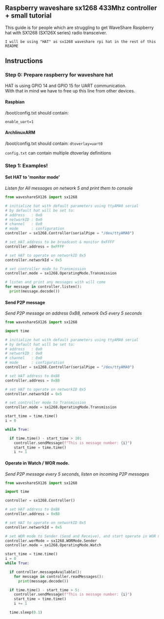 ## Raspberry waveshare sx1268 433Mhz controller + small tutorial

This guide is for people which are struggling to get WaveShare Raspberry hat with SX1268 (SX126X series) radio transceiver.  

`I will be using "HAT" as sx1268 waveshare rpi hat in the rest of this README`

## Instructions

### Step 0: Prepare raspberry for waveshare hat 

HAT is using GPIO 14 and GPIO 15 for UART communication.  
With that in mind we have to free up this line from other devices.  

#### Raspbian

/boot/config.txt should contain:

`enable_uart=1`

#### ArchlinuxARM
/boot/config.txt should contain:
`dtoverlay=uart0` 

`config.txt` can contain multiple dtoverlay definitions


### Step 1: Examples!

#### Set HAT to 'monitor mode'
*Listen for All messages on network 5 and print them to console*

```python
from waveshareSX126 import sx1268

# initialize hat with default parameters using ttyAMA0 serial
# by default hat will be set to:  
# address   : 0x0
# networkID : 0x0
# channel   : 0x0 
# mode      : configuration
controller = sx1268.Controller(serialPipe = "/dev/ttyAMA0")

# set HAT address to be broadcast & monitor 0xFFFF
controller.address = 0xFFFF

# set HAT to operate on networkID 0x5
controller.networkId = 0x5

# set controller mode to Transmission
controller.mode = sx1268.OperatingMode.Transmission

# listen and print any messages with will come
for message in controller.listen():
  print(message.decode())
```

#### Send P2P message
*Send P2P message on address 0xB8, network 0x5 every 5 seconds*
```python
from waveshareSX126 import sx1268

import time

# initialize hat with default parameters using ttyAMA0 serial
# by default hat will be set to:  
# address   : 0x0
# networkID : 0x0
# channel   : 0x0 
# mode      : configuration
controller = sx1268.Controller(serialPipe = "/dev/ttyAMA0")

# set HAT address to 0xB8
controller.address = 0xB8

# set HAT to operate on networkID 0x5
controller.networkId = 0x5

# set controller mode to Transmission
controller.mode = sx1268.OperatingMode.Transmission

start_time = time.time()
i = 0

while True:

  if time.time() - start_time > 10:
    controller.sendMessage(f"This is message number: {i}")
    start_time = time.time()
    i += 1

```
#### Operate in Watch / WOR mode.
*Send P2P message every 5 seconds, listen on incoming P2P messages*
```python
from waveshareSX126 import sx1268

import time

controller = sx1268.Controller()

# set HAT address to 0xB8
controller.address = 0xB8

# set HAT to operate on networkID 0x5
controller.networkId = 0x5

# set WOR mode to Sender (Send and Receive), and start operate in WOR mode
controller.worMode = sx1268.WORMode.Sender
controller.mode = sx1268.OperatingMode.Watch

start_time = time.time()
i = 0
while True:

  if controller.messageAvailable():
    for message in controller.readMessages():
      print(message.decode())

  if time.time() - start_time > 5:
    controller.sendMessage(f"This is message number: {i}")
    start_time = time.time()
    i += 1

  time.sleep(0.1)

```

